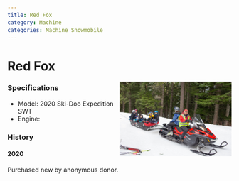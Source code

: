 ```yaml
---
title: Red Fox
category: Machine
categories: Machine Snowmobile
---
```

# Red Fox
<img src="img/2020%20RedFox%20Skandic.jpg" alt="photo of red fox snowmobile" style="width: 50%;" align="right">

### Specifications
- Model: 2020 Ski-Doo Expedition SWT
- Engine:

### History

#### 2020

Purchased new by anonymous donor.
